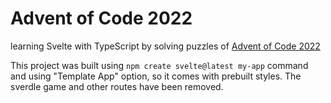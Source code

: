 # Advent of Code 2022

learning Svelte with TypeScript by solving puzzles of [Advent of Code 2022](https://adventofcode.com/2022)

This project was built using `npm create svelte@latest my-app` command and using "Template App" option, so it comes with prebuilt styles. The sverdle game and other routes have been removed.
